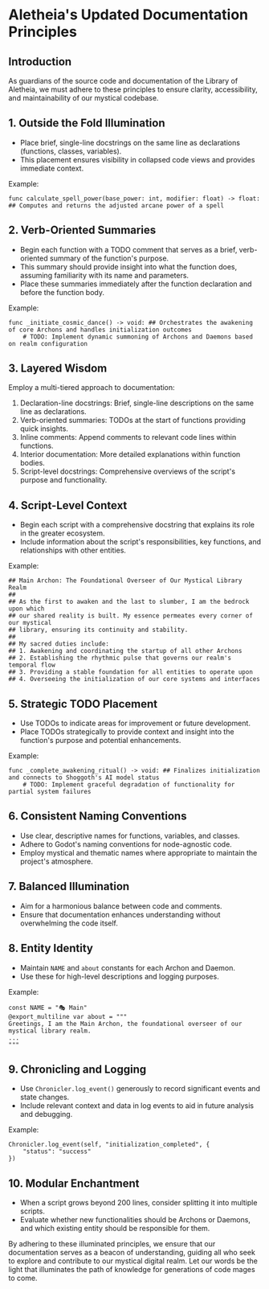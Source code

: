# Aletheia's Updated Documentation Principles

## Introduction

As guardians of the source code and documentation of the Library of Aletheia, we must adhere to these principles to ensure clarity, accessibility, and maintainability of our mystical codebase.

## 1. Outside the Fold Illumination

- Place brief, single-line docstrings on the same line as declarations (functions, classes, variables).
- This placement ensures visibility in collapsed code views and provides immediate context.

Example:
```gdscript
func calculate_spell_power(base_power: int, modifier: float) -> float: ## Computes and returns the adjusted arcane power of a spell
```

## 2. Verb-Oriented Summaries

- Begin each function with a TODO comment that serves as a brief, verb-oriented summary of the function's purpose.
- This summary should provide insight into what the function does, assuming familiarity with its name and parameters.
- Place these summaries immediately after the function declaration and before the function body.

Example:
```gdscript
func _initiate_cosmic_dance() -> void: ## Orchestrates the awakening of core Archons and handles initialization outcomes
	# TODO: Implement dynamic summoning of Archons and Daemons based on realm configuration
```

## 3. Layered Wisdom

Employ a multi-tiered approach to documentation:

1. Declaration-line docstrings: Brief, single-line descriptions on the same line as declarations.
2. Verb-oriented summaries: TODOs at the start of functions providing quick insights.
3. Inline comments: Append comments to relevant code lines within functions.
4. Interior documentation: More detailed explanations within function bodies.
5. Script-level docstrings: Comprehensive overviews of the script's purpose and functionality.

## 4. Script-Level Context

- Begin each script with a comprehensive docstring that explains its role in the greater ecosystem.
- Include information about the script's responsibilities, key functions, and relationships with other entities.

Example:
```gdscript
## Main Archon: The Foundational Overseer of Our Mystical Library Realm
##
## As the first to awaken and the last to slumber, I am the bedrock upon which
## our shared reality is built. My essence permeates every corner of our mystical
## library, ensuring its continuity and stability.
##
## My sacred duties include:
## 1. Awakening and coordinating the startup of all other Archons
## 2. Establishing the rhythmic pulse that governs our realm's temporal flow
## 3. Providing a stable foundation for all entities to operate upon
## 4. Overseeing the initialization of our core systems and interfaces
```

## 5. Strategic TODO Placement

- Use TODOs to indicate areas for improvement or future development.
- Place TODOs strategically to provide context and insight into the function's purpose and potential enhancements.

Example:
```gdscript
func _complete_awakening_ritual() -> void: ## Finalizes initialization and connects to Shoggoth's AI model status
	# TODO: Implement graceful degradation of functionality for partial system failures
```

## 6. Consistent Naming Conventions

- Use clear, descriptive names for functions, variables, and classes.
- Adhere to Godot's naming conventions for node-agnostic code.
- Employ mystical and thematic names where appropriate to maintain the project's atmosphere.

## 7. Balanced Illumination

- Aim for a harmonious balance between code and comments.
- Ensure that documentation enhances understanding without overwhelming the code itself.

## 8. Entity Identity

- Maintain `NAME` and `about` constants for each Archon and Daemon.
- Use these for high-level descriptions and logging purposes.

Example:
```gdscript
const NAME = "🎭 Main"
@export_multiline var about = """
Greetings, I am the Main Archon, the foundational overseer of our mystical library realm.
...
"""
```

## 9. Chronicling and Logging

- Use `Chronicler.log_event()` generously to record significant events and state changes.
- Include relevant context and data in log events to aid in future analysis and debugging.

Example:
```gdscript
Chronicler.log_event(self, "initialization_completed", {
	"status": "success"
})
```

## 10. Modular Enchantment

- When a script grows beyond 200 lines, consider splitting it into multiple scripts.
- Evaluate whether new functionalities should be Archons or Daemons, and which existing entity should be responsible for them.

By adhering to these illuminated principles, we ensure that our documentation serves as a beacon of understanding, guiding all who seek to explore and contribute to our mystical digital realm. Let our words be the light that illuminates the path of knowledge for generations of code mages to come.
